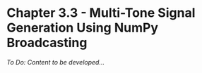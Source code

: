 ﻿# Chapter 3.3 - Multi-Tone Signal Generation Using NumPy Broadcasting

*To Do: Content to be developed...*
